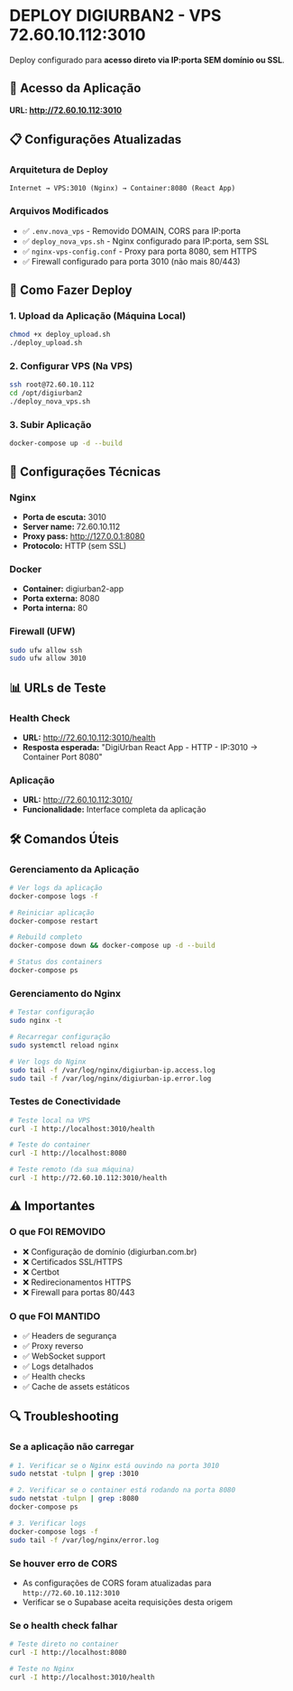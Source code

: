 # DEPLOY DIGIURBAN2 - VPS 72.60.10.112:3010

Deploy configurado para **acesso direto via IP:porta SEM domínio ou SSL**.

## 🎯 Acesso da Aplicação
**URL: http://72.60.10.112:3010**

## 📋 Configurações Atualizadas

### Arquitetura de Deploy
```
Internet → VPS:3010 (Nginx) → Container:8080 (React App)
```

### Arquivos Modificados
- ✅ `.env.nova_vps` - Removido DOMAIN, CORS para IP:porta
- ✅ `deploy_nova_vps.sh` - Nginx configurado para IP:porta, sem SSL
- ✅ `nginx-vps-config.conf` - Proxy para porta 8080, sem HTTPS
- ✅ Firewall configurado para porta 3010 (não mais 80/443)

## 🚀 Como Fazer Deploy

### 1. Upload da Aplicação (Máquina Local)
```bash
chmod +x deploy_upload.sh
./deploy_upload.sh
```

### 2. Configurar VPS (Na VPS)
```bash
ssh root@72.60.10.112
cd /opt/digiurban2
./deploy_nova_vps.sh
```

### 3. Subir Aplicação
```bash
docker-compose up -d --build
```

## 🔧 Configurações Técnicas

### Nginx
- **Porta de escuta:** 3010
- **Server name:** 72.60.10.112
- **Proxy pass:** http://127.0.0.1:8080
- **Protocolo:** HTTP (sem SSL)

### Docker
- **Container:** digiurban2-app
- **Porta externa:** 8080
- **Porta interna:** 80

### Firewall (UFW)
```bash
sudo ufw allow ssh
sudo ufw allow 3010
```

## 📊 URLs de Teste

### Health Check
- **URL:** http://72.60.10.112:3010/health
- **Resposta esperada:** "DigiUrban React App - HTTP - IP:3010 -> Container Port 8080"

### Aplicação
- **URL:** http://72.60.10.112:3010/
- **Funcionalidade:** Interface completa da aplicação

## 🛠️ Comandos Úteis

### Gerenciamento da Aplicação
```bash
# Ver logs da aplicação
docker-compose logs -f

# Reiniciar aplicação
docker-compose restart

# Rebuild completo
docker-compose down && docker-compose up -d --build

# Status dos containers
docker-compose ps
```

### Gerenciamento do Nginx
```bash
# Testar configuração
sudo nginx -t

# Recarregar configuração
sudo systemctl reload nginx

# Ver logs do Nginx
sudo tail -f /var/log/nginx/digiurban-ip.access.log
sudo tail -f /var/log/nginx/digiurban-ip.error.log
```

### Testes de Conectividade
```bash
# Teste local na VPS
curl -I http://localhost:3010/health

# Teste do container
curl -I http://localhost:8080

# Teste remoto (da sua máquina)
curl -I http://72.60.10.112:3010/health
```

## ⚠️ Importantes

### O que FOI REMOVIDO
- ❌ Configuração de domínio (digiurban.com.br)
- ❌ Certificados SSL/HTTPS
- ❌ Certbot
- ❌ Redirecionamentos HTTPS
- ❌ Firewall para portas 80/443

### O que FOI MANTIDO
- ✅ Headers de segurança
- ✅ Proxy reverso
- ✅ WebSocket support
- ✅ Logs detalhados
- ✅ Health checks
- ✅ Cache de assets estáticos

## 🔍 Troubleshooting

### Se a aplicação não carregar
```bash
# 1. Verificar se o Nginx está ouvindo na porta 3010
sudo netstat -tulpn | grep :3010

# 2. Verificar se o container está rodando na porta 8080
sudo netstat -tulpn | grep :8080
docker-compose ps

# 3. Verificar logs
docker-compose logs -f
sudo tail -f /var/log/nginx/error.log
```

### Se houver erro de CORS
- As configurações de CORS foram atualizadas para `http://72.60.10.112:3010`
- Verificar se o Supabase aceita requisições desta origem

### Se o health check falhar
```bash
# Teste direto no container
curl -I http://localhost:8080

# Teste no Nginx
curl -I http://localhost:3010/health
```